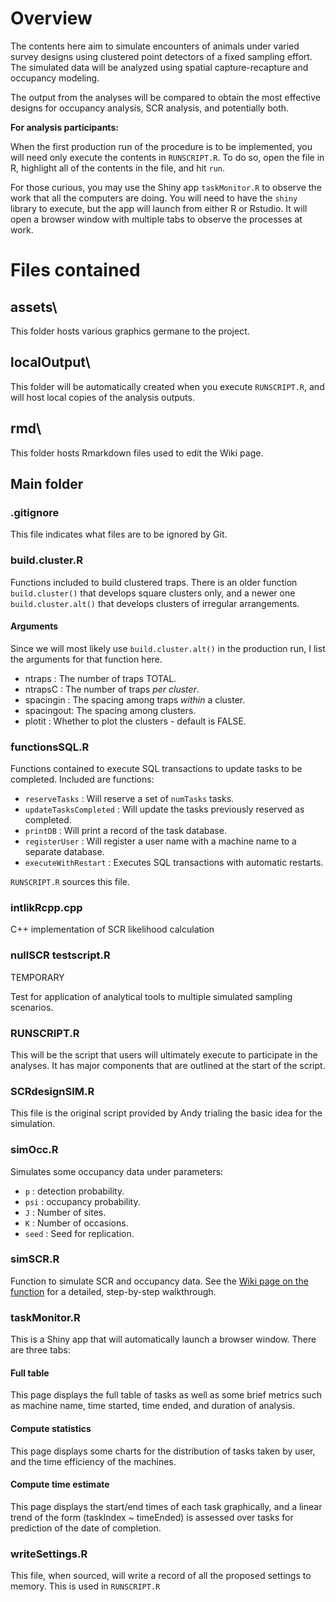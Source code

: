 # Overview

The contents here aim to simulate encounters of animals under varied survey designs using clustered point detectors of a fixed sampling effort. The simulated data will be analyzed using spatial capture-recapture and occupancy modeling. 

The output from the analyses will be compared to obtain the most effective designs for occupancy analysis, SCR analysis, and potentially both. 

**For analysis participants:**

When the first production run of the procedure is to be implemented, you will need only execute the contents in `RUNSCRIPT.R`. To do so, open the file in R, highlight all of the contents in the file, and hit `run`. 

For those curious, you may use the Shiny app `taskMonitor.R` to observe the work that all the computers are doing. You will need to have the `shiny` library to execute, but the app will launch from either R or Rstudio. It will open a browser window with multiple tabs to observe the processes at work. 

# Files contained

## assets\

This folder hosts various graphics germane to the project.

## localOutput\

This folder will be automatically created when you execute `RUNSCRIPT.R`, and will host local copies of the analysis outputs.

## rmd\

This folder hosts Rmarkdown files used to edit the Wiki page. 

## Main folder

### .gitignore

This file indicates what files are to be ignored by Git.

### build.cluster.R

Functions included to build clustered traps. There is an older function `build.cluster()` that develops square clusters only, and a newer one `build.cluster.alt()` that develops clusters of irregular arrangements. 

#### Arguments 

Since we will most likely use `build.cluster.alt()` in the production run, I list the arguments for that function here.

* ntraps    : The number of traps TOTAL.
* ntrapsC   : The number of traps *per cluster*.
* spacingin : The spacing among traps *within* a cluster.
* spacingout: The spacing among clusters.
* plotit    : Whether to plot the clusters - default is FALSE.

### functionsSQL.R

Functions contained to execute SQL transactions to update tasks to be completed. Included are functions:

* `reserveTasks`         : Will reserve a set of `numTasks` tasks.
* `updateTasksCompleted` : Will update the tasks previously reserved as completed.
* `printDB`              : Will print a record of the task database.
* `registerUser`         : Will register a user name with a machine name to a separate database.
* `executeWithRestart`   : Executes SQL transactions with automatic restarts. 

`RUNSCRIPT.R` sources this file. 

### intlikRcpp.cpp

C++ implementation of SCR likelihood calculation

### nullSCR testscript.R

TEMPORARY

Test for application of analytical tools to multiple simulated sampling scenarios.

### RUNSCRIPT.R

This will be the script that users will ultimately execute to participate in the analyses. It has major components that are outlined at the start of the script.

### SCRdesignSIM.R

This file is the original script provided by Andy trialing the basic idea for the simulation.

### simOcc.R

Simulates some occupancy data under parameters:

* `p`     : detection probability.
* `psi`   : occupancy probability.
* `J`     : Number of sites.
* `K`     : Number of occasions.
* `seed`  : Seed for replication.

### simSCR.R

Function to simulate SCR and occupancy data. See the [Wiki page on the function](https://github.com/awong234/CT_sim/wiki/Simulation-Function-\(simSCR.R\)) for a detailed, step-by-step walkthrough.

### taskMonitor.R

This is a Shiny app that will automatically launch a browser window. There are three tabs:

#### Full table

This page displays the full table of tasks as well as some brief metrics such as machine name, time started, time ended, and duration of analysis.

#### Compute statistics

This page displays some charts for the distribution of tasks taken by user, and the time efficiency of the machines. 

#### Compute time estimate

This page displays the start/end times of each task graphically, and a linear trend of the form (taskIndex ~ timeEnded) is assessed over tasks for prediction of the date of completion. 

### writeSettings.R

This file, when sourced, will write a record of all the proposed settings to memory. This is used in `RUNSCRIPT.R`